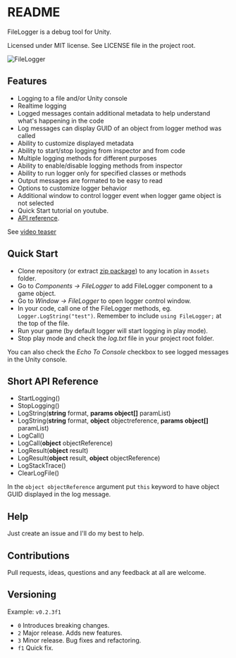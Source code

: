 README
======

FileLogger is a debug tool for Unity.

Licensed under MIT license. See LICENSE file in the project root.

![FileLogger](/Resources/cover_screenshot.png?raw=true "FileLogger Coverart")

Features
--------

- Logging to a file and/or Unity console
- Realtime logging
- Logged messages contain additional metadata to help understand what's happening in the code
- Log messages can display GUID of an object from logger method was called
- Ability to customize displayed metadata
- Ability to start/stop logging from inspector and from code
- Multiple logging methods for different purposes
- Ability to enable/disable logging methods from inspector
- Ability to run logger only for specified classes or methods
- Output messages are formated to be easy to read
- Options to customize logger behavior
- Additional window to control logger event when logger game object is not selected
- Quick Start tutorial on youtube.
- [API reference](http://filelogger.airtime-productions.com "Online API").

See [video teaser](https://youtu.be/wS1hQ5641zQ "AnimationPath Animator Unity 5 Extension Teaser ")

Quick Start
------------------

- Clone repository (or extract [zip package](https://github.com/bartlomiejwolk/filelogger/archive/master.zip)) to any location in `Assets` folder.
- Go to _Components -> FileLogger_ to add FileLogger component to a game object.
- Go to _Window -> FileLogger_ to open logger control window.
- In your code, call one of the FileLogger methods, eg. `Logger.LogString("test")`. Remember to include `using FileLogger;` at the top of the file.
- Run your game (by default logger will start logging in play mode).
- Stop play mode and check the _log.txt_ file in your project root folder.

You can also check the _Echo To Console_ checkbox to see logged messages in the Unity console.

Short API Reference
-------------------

- StartLogging()
- StopLogging()
- LogString(**string** format, **params object[]** paramList)
- LogString(**string** format, **object** objectreference, **params object[]** paramList)
- LogCall()
- LogCall(**object** objectReference)
- LogResult(**object** result)
- LogResult(**object** result, **object** objectReference)
- LogStackTrace()
- ClearLogFile()

In the `object objectReference` argument put `this` keyword to have object GUID displayed in the log message.


Help
-----

Just create an issue and I'll do my best to help.

Contributions
------------

Pull requests, ideas, questions and any feedback at all are welcome.

Versioning
----------

Example: `v0.2.3f1`

- `0` Introduces breaking changes.
- `2` Major release. Adds new features.
- `3` Minor release. Bug fixes and refactoring.
- `f1` Quick fix.
